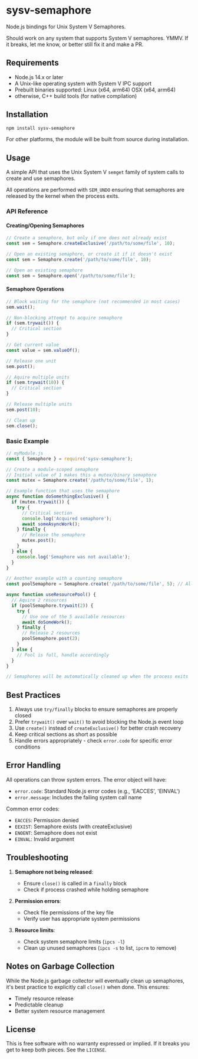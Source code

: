 # sysv-semaphore

Node.js bindings for Unix System V Semaphores.

Should work on any system that supports System V semaphores. YMMV. If it breaks, let me know, or better still fix it and make a PR.

## Requirements

- Node.js 14.x or later
- A Unix-like operating system with System V IPC support
- Prebuilt binaries supported: Linux (x64, arm64) OSX (x64, arm64)
- otherwise, C++ build tools (for native compilation)

## Installation

```bash
npm install sysv-semaphore
```

For other platforms, the module will be built from source during installation.

## Usage

A simple API that uses the Unix System V `semget` family of system calls to create and use semaphores.

All operations are performed with `SEM_UNDO` ensuring that semaphores are released by the kernel when the process exits.

### API Reference

#### Creating/Opening Semaphores

```javascript
// Create a semaphore, but only if one does not already exist
const sem = Semaphore.createExclusive('/path/to/some/file', 10);

// Open an existing semaphore, or create it if it doesn't exist
const sem = Semaphore.create('/path/to/some/file', 10);

// Open an existing semaphore
const sem = Semaphore.open('/path/to/some/file');
```

#### Semaphore Operations

```javascript
// Block waiting for the semaphore (not recommended in most cases)
sem.wait();

// Non-blocking attempt to acquire semaphore
if (sem.trywait()) {
  // Critical section
}

// Get current value
const value = sem.valueOf();

// Release one unit
sem.post();

// Aquire multiple units
if (sem.trywait(10)) {
  // Critical section
}

// Release multiple units
sem.post(10);

// Clean up
sem.close();
```

### Basic Example

```javascript
// myModule.js
const { Semaphore } = require('sysv-semaphore');

// Create a module-scoped semaphore
// Initial value of 1 makes this a mutex/binary semaphore
const mutex = Semaphore.create('/path/to/some/file', 1);

// Example function that uses the semaphore
async function doSomethingExclusive() {
  if (mutex.trywait()) {
    try {
      // Critical section
      console.log('Acquired semaphore');
      await someAsyncWork();
    } finally {
      // Release the semaphore
      mutex.post();
    }
  } else {
    console.log('Semaphore was not available');
  }
}

// Another example with a counting semaphore
const poolSemaphore = Semaphore.create('/path/to/some/file', 5); // Allow 5 concurrent operations

async function useResourcePool() {
  // Aquire 2 resources
  if (poolSemaphore.trywait(2)) {
    try {
      // Use one of the 5 available resources
      await doSomeWork();
    } finally {
      // Release 2 resources
      poolSemaphore.post(2);
    }
  } else {
    // Pool is full, handle accordingly
  }
}

// Semaphores will be automatically cleaned up when the process exits
```

## Best Practices

1. Always use `try/finally` blocks to ensure semaphores are properly closed
2. Prefer `trywait()` over `wait()` to avoid blocking the Node.js event loop
3. Use `create()` instead of `createExclusive()` for better crash recovery
4. Keep critical sections as short as possible
5. Handle errors appropriately - check `error.code` for specific error conditions

## Error Handling

All operations can throw system errors. The error object will have:

- `error.code`: Standard Node.js error codes (e.g., 'EACCES', 'EINVAL')
- `error.message`: Includes the failing system call name

Common error codes:

- `EACCES`: Permission denied
- `EEXIST`: Semaphore exists (with createExclusive)
- `ENOENT`: Semaphore does not exist
- `EINVAL`: Invalid argument

## Troubleshooting

1. **Semaphore not being released**:

   - Ensure `close()` is called in a `finally` block
   - Check if process crashed while holding semaphore

2. **Permission errors**:

   - Check file permissions of the key file
   - Verify user has appropriate system permissions

3. **Resource limits**:
   - Check system semaphore limits (`ipcs -l`)
   - Clean up unused semaphores (`ipcs -s` to list, `ipcrm` to remove)

## Notes on Garbage Collection

While the Node.js garbage collector will eventually clean up semaphores, it's best practice to explicitly call `close()` when done. This ensures:

- Timely resource release
- Predictable cleanup
- Better system resource management

## License

This is free software with no warranty expressed or implied. If it breaks you get to keep both pieces. See the `LICENSE`.
